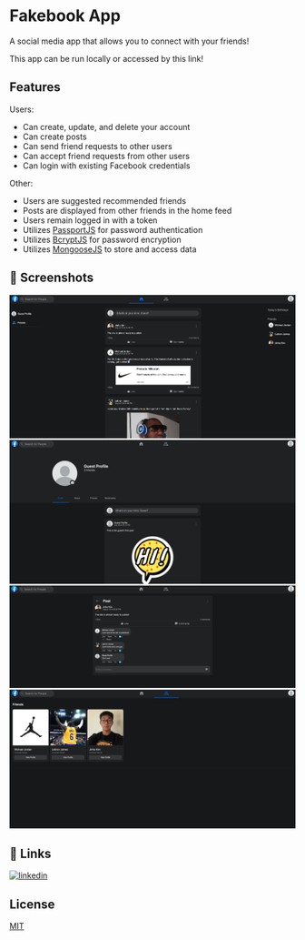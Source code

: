 # Fakebook App

A social media app that allows you to connect with your friends!

This app can be run locally or accessed by this link!

## Features

Users:

- Can create, update, and delete your account
- Can create posts
- Can send friend requests to other users
- Can accept friend requests from other users
- Can login with existing Facebook credentials

Other:

- Users are suggested recommended friends
- Posts are displayed from other friends in the home feed
- Users remain logged in with a token
- Utilizes [PassportJS](https://www.passportjs.org/) for password authentication
- Utilizes [BcryptJS](https://www.npmjs.com/package/bcrypt) for password encryption
- Utilizes [MongooseJS](https://mongoosejs.com/docs/) to store and access data

## 📸 Screenshots

![Home Feed](/screenshots/homefeed.png)
![User Profile](/screenshots/userprofile.png)
![Full Post](/screenshots/fullpost.png)
![Friends List](/screenshots/friendslist.png)

## 🔗 Links

[![linkedin](https://img.shields.io/badge/linkedin-0A66C2?style=for-the-badge&logo=linkedin&logoColor=white)](https://www.linkedin.com/in/jinha-kim/)

## License

[MIT](https://choosealicense.com/licenses/mit/)
